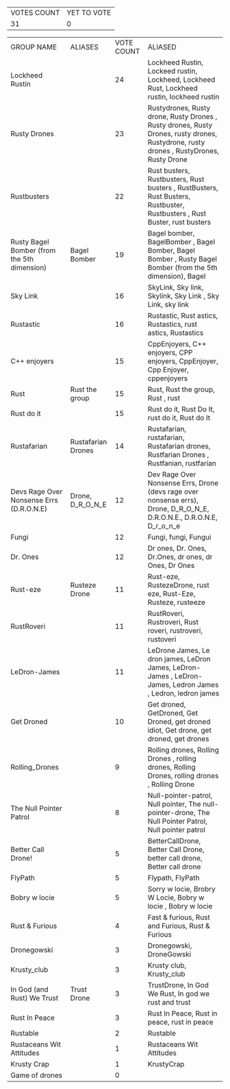 <table><tr><td style="text-align: left;">VOTES COUNT</td><td style="text-align: left;">YET TO VOTE</td></tr><tr><td style="text-align: left;">31</td><td style="text-align: left;">0</td></tr></table><table><tr><td style="text-align: left;">GROUP NAME</td><td style="text-align: left;">ALIASES</td><td style="text-align: left;">VOTE COUNT</td><td style="text-align: left;">ALIASED</td></tr><tr><td style="text-align: left;">Lockheed Rustin</td><td style="text-align: left;"></td><td style="text-align: left;">24</td><td style="text-align: left;">Lockheed Rustin, Lockeed rustin, Lockheed, Lockheed Rust, Lockheed rustin, lockheed rustin</td></tr><tr><td style="text-align: left;">Rusty Drones</td><td style="text-align: left;"></td><td style="text-align: left;">23</td><td style="text-align: left;">Rustydrones, Rusty drone, Rusty Drones , Rusty drones, Rusty Drones, rusty drones, Rustydrone, rusty drones , RustyDrones, Rusty Drone</td></tr><tr><td style="text-align: left;">Rustbusters</td><td style="text-align: left;"></td><td style="text-align: left;">22</td><td style="text-align: left;">Rust busters, Rustbusters, Rust busters , RustBusters, Rust Busters, Rustbuster, Rustbusters , Rust Buster, rust busters</td></tr><tr><td style="text-align: left;">Rusty Bagel Bomber (from the 5th dimension)</td><td style="text-align: left;">Bagel Bomber</td><td style="text-align: left;">19</td><td style="text-align: left;">Bagel bomber, BagelBomber , Bagel Bomber, Bagel Bomber , Rusty Bagel Bomber (from the 5th dimension), Bagel</td></tr><tr><td style="text-align: left;">Sky Link</td><td style="text-align: left;"></td><td style="text-align: left;">16</td><td style="text-align: left;">SkyLink, Sky link, Skylink, Sky Link , Sky Link, sky link</td></tr><tr><td style="text-align: left;">Rustastic</td><td style="text-align: left;"></td><td style="text-align: left;">16</td><td style="text-align: left;">Rustastic, Rust astics, Rustastics, rust astics, Rustastics </td></tr><tr><td style="text-align: left;">C++ enjoyers</td><td style="text-align: left;"></td><td style="text-align: left;">15</td><td style="text-align: left;">CppEnjoyers, C++ enjoyers, CPP enjoyers, CppEnjoyer, Cpp Enjoyer, cppenjoyers</td></tr><tr><td style="text-align: left;">Rust</td><td style="text-align: left;">Rust the group</td><td style="text-align: left;">15</td><td style="text-align: left;">Rust, Rust the group, Rust , rust</td></tr><tr><td style="text-align: left;">Rust do it</td><td style="text-align: left;"></td><td style="text-align: left;">15</td><td style="text-align: left;">Rust do it, Rust Do It, rust do it, Rust do It</td></tr><tr><td style="text-align: left;">Rustafarian</td><td style="text-align: left;">Rustafarian Drones</td><td style="text-align: left;">14</td><td style="text-align: left;">Rustafarian, rustafarian, Rustafarian drones, Rustfarian Drones , Rustfanian, rustfarian</td></tr><tr><td style="text-align: left;">Devs Rage Over Nonsense Errs (D.R.O.N.E)</td><td style="text-align: left;">Drone, D_R_O_N_E</td><td style="text-align: left;">12</td><td style="text-align: left;">Dev Rage Over Nonsense Errs, Drone (devs rage over nonsense errs), Drone, D_R_O_N_E, D.R.O.N.E., D.R.O.N.E, D_r_o_n_e</td></tr><tr><td style="text-align: left;">Fungi</td><td style="text-align: left;"></td><td style="text-align: left;">12</td><td style="text-align: left;">Fungi, fungi, Fungui</td></tr><tr><td style="text-align: left;">Dr. Ones</td><td style="text-align: left;"></td><td style="text-align: left;">12</td><td style="text-align: left;">Dr ones, Dr. Ones, Dr.Ones, dr ones, dr Ones, Dr Ones</td></tr><tr><td style="text-align: left;">Rust-eze</td><td style="text-align: left;">Rusteze Drone</td><td style="text-align: left;">11</td><td style="text-align: left;">Rust-eze, RustezeDrone, rust eze, Rust-Eze, Rusteze, rusteeze</td></tr><tr><td style="text-align: left;">RustRoveri</td><td style="text-align: left;"></td><td style="text-align: left;">11</td><td style="text-align: left;">RustRoveri, Rustroveri, Rust roveri, rustroveri, rustoveri</td></tr><tr><td style="text-align: left;">LeDron-James</td><td style="text-align: left;"></td><td style="text-align: left;">11</td><td style="text-align: left;">LeDrone James, Le dron james, LeDron James, LeDron-James , LeDron-James, Ledron James , Ledron, ledron james</td></tr><tr><td style="text-align: left;">Get Droned</td><td style="text-align: left;"></td><td style="text-align: left;">10</td><td style="text-align: left;">Get droned, GetDroned, Get Droned, get droned idiot, Get drone, get droned, get drones</td></tr><tr><td style="text-align: left;">Rolling_Drones</td><td style="text-align: left;"></td><td style="text-align: left;">9</td><td style="text-align: left;">Rolling drones, Rolling Drones , rolling drones, Rolling Drones, rolling drones , Rolling Drone</td></tr><tr><td style="text-align: left;">The Null Pointer Patrol</td><td style="text-align: left;"></td><td style="text-align: left;">8</td><td style="text-align: left;">Null-pointer-patrol, Null pointer, The null-pointer-drone, The Null Pointer Patrol, Null pointer patrol</td></tr><tr><td style="text-align: left;">Better Call Drone!</td><td style="text-align: left;"></td><td style="text-align: left;">5</td><td style="text-align: left;">BetterCallDrone, Better Call Drone, better call drone, Better call drone </td></tr><tr><td style="text-align: left;">FlyPath</td><td style="text-align: left;"></td><td style="text-align: left;">5</td><td style="text-align: left;">Flypath, FlyPath</td></tr><tr><td style="text-align: left;">Bobry w locie</td><td style="text-align: left;"></td><td style="text-align: left;">5</td><td style="text-align: left;">Sorry w locie, Brobry W Locie, Bobry w locie , Bobry w locie</td></tr><tr><td style="text-align: left;">Rust &amp; Furious</td><td style="text-align: left;"></td><td style="text-align: left;">4</td><td style="text-align: left;">Fast &amp; furious, Rust and Furious, Rust &amp; Furious</td></tr><tr><td style="text-align: left;">Dronegowski</td><td style="text-align: left;"></td><td style="text-align: left;">3</td><td style="text-align: left;">Dronegowski, DroneGowski</td></tr><tr><td style="text-align: left;">Krusty_club</td><td style="text-align: left;"></td><td style="text-align: left;">3</td><td style="text-align: left;">Krusty club, Krusty_club</td></tr><tr><td style="text-align: left;">In God (and Rust) We Trust</td><td style="text-align: left;">Trust Drone</td><td style="text-align: left;">3</td><td style="text-align: left;">TrustDrone, In God We Rust, In god we rust and trust</td></tr><tr><td style="text-align: left;">Rust In Peace</td><td style="text-align: left;"></td><td style="text-align: left;">3</td><td style="text-align: left;">Rust In Peace, Rust in peace, rust in peace</td></tr><tr><td style="text-align: left;">Rustable</td><td style="text-align: left;"></td><td style="text-align: left;">2</td><td style="text-align: left;">Rustable</td></tr><tr><td style="text-align: left;">Rustaceans Wit Attitudes</td><td style="text-align: left;"></td><td style="text-align: left;">1</td><td style="text-align: left;">Rustaceans Wit Attitudes</td></tr><tr><td style="text-align: left;">Krusty Crap</td><td style="text-align: left;"></td><td style="text-align: left;">1</td><td style="text-align: left;">KrustyCrap</td></tr><tr><td style="text-align: left;">Game of drones</td><td style="text-align: left;"></td><td style="text-align: left;">0</td><td style="text-align: left;"></td></tr></table>
